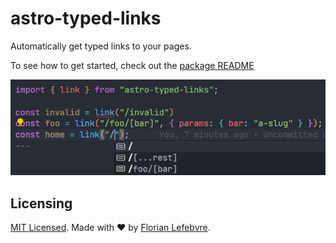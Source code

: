 # astro-typed-links

Automatically get typed links to your pages.

To see how to get started, check out the [package README](./packages/astro-typed-links/README.md)

![Code snippet showing types and autocompletion in action](./.github/screenshot.png)

## Licensing

[MIT Licensed](./LICENSE). Made with ❤️ by [Florian Lefebvre](https://github.com/florian-lefebvre).
